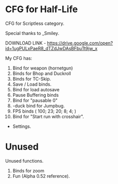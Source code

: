# CFG for Half-Life
CFG for Scriptless category.

Special thanks to _Smiley.

DOWNLOAD LINK - https://drive.google.com/open?id=1ugPULxPaeR8_dTZdJwDAsBFbuTt9jw_x

My CFG has:
1) Bind for weapon (hornetgun)
2) Binds for Bhop and Duckroll
3) Binds for TC-Skip.
4) Save / Load binds.
5) Bind for load autosave
6) Pause Buffering binds
7) Bind for "pausable 0"
8) -duck bind for Jumpbug.
9) FPS binds ( 100; 23; 20; 8; 4; )
10) Bind for "Start run with crosshair".
+ Settings.

# Unused
Unused functions.

1) Binds for zoom
2) Fun (Alpha 0.52 reference).
